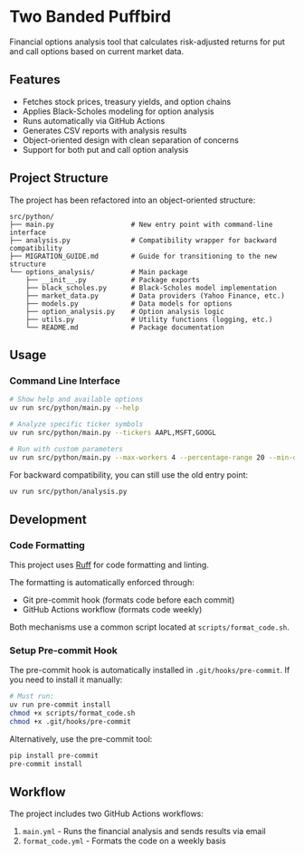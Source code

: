 # Two Banded Puffbird

Financial options analysis tool that calculates risk-adjusted returns for put and call options based on current market data.

## Features

- Fetches stock prices, treasury yields, and option chains
- Applies Black-Scholes modeling for option analysis
- Runs automatically via GitHub Actions
- Generates CSV reports with analysis results
- Object-oriented design with clean separation of concerns
- Support for both put and call option analysis

## Project Structure

The project has been refactored into an object-oriented structure:

```
src/python/
├── main.py                   # New entry point with command-line interface
├── analysis.py               # Compatibility wrapper for backward compatibility
├── MIGRATION_GUIDE.md        # Guide for transitioning to the new structure
└── options_analysis/         # Main package
    ├── __init__.py           # Package exports
    ├── black_scholes.py      # Black-Scholes model implementation
    ├── market_data.py        # Data providers (Yahoo Finance, etc.)
    ├── models.py             # Data models for options
    ├── option_analysis.py    # Option analysis logic
    ├── utils.py              # Utility functions (logging, etc.)
    └── README.md             # Package documentation
```

## Usage

### Command Line Interface

```bash
# Show help and available options
uv run src/python/main.py --help

# Analyze specific ticker symbols
uv run src/python/main.py --tickers AAPL,MSFT,GOOGL

# Run with custom parameters
uv run src/python/main.py --max-workers 4 --percentage-range 20 --min-delta 0.35
```

For backward compatibility, you can still use the old entry point:
```bash
uv run src/python/analysis.py
```

## Development

### Code Formatting

This project uses [Ruff](https://github.com/astral-sh/ruff) for code formatting and linting.

The formatting is automatically enforced through:
- Git pre-commit hook (formats code before each commit)
- GitHub Actions workflow (formats code weekly)

Both mechanisms use a common script located at `scripts/format_code.sh`.

### Setup Pre-commit Hook

The pre-commit hook is automatically installed in `.git/hooks/pre-commit`. If you need to install it manually:

```bash
# Must run:
uv run pre-commit install
chmod +x scripts/format_code.sh
chmod +x .git/hooks/pre-commit
```

Alternatively, use the pre-commit tool:

```bash
pip install pre-commit
pre-commit install
```

## Workflow

The project includes two GitHub Actions workflows:
1. `main.yml` - Runs the financial analysis and sends results via email
2. `format_code.yml` - Formats the code on a weekly basis